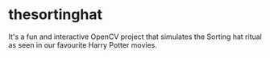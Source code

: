 # thesortinghat
It's a fun and interactive OpenCV project that simulates the Sorting hat ritual as seen in our favourite Harry Potter movies.
